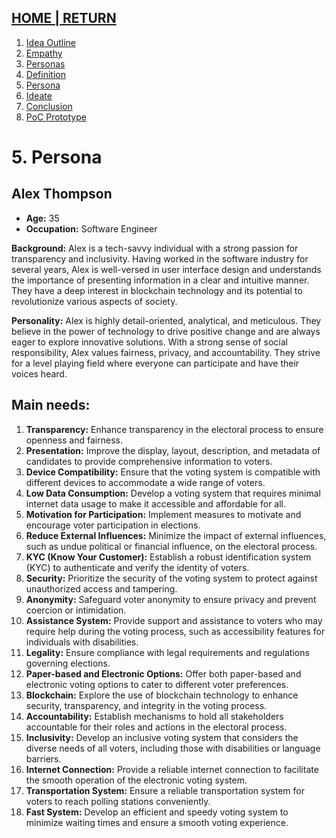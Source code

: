 ## [HOME | RETURN](https://github.com/plexoio/musa/blob/main/documentation/readme/design-thinking/design-thinking.md)
1. [Idea Outline](https://github.com/plexoio/musa/blob/main/documentation/readme/design-thinking/idea-outline.md)
2. [Empathy](https://github.com/plexoio/musa/blob/main/documentation/readme/design-thinking/the-process.md)
3. [Personas](https://github.com/plexoio/musa/blob/main/documentation/readme/design-thinking/personas.md)
4. [Definition](https://github.com/plexoio/musa/blob/main/documentation/readme/design-thinking/define.md)
5. [Persona](https://github.com/plexoio/musa/blob/main/documentation/readme/design-thinking/persona.md)
6. [Ideate](https://github.com/plexoio/musa/blob/main/documentation/readme/design-thinking/ideate.md)
7. [Conclusion](https://github.com/plexoio/musa/blob/main/documentation/readme/design-thinking/conclusion.md)
8. [PoC Prototype](https://github.com/plexoio/musa/blob/main/documentation/readme/design-thinking/prototype.md)
# 5. Persona

## Alex Thompson
- **Age:** 35
- **Occupation:** Software Engineer

**Background:** Alex is a tech-savvy individual with a strong passion for transparency and inclusivity. Having worked in the software industry for several years, Alex is well-versed in user interface design and understands the importance of presenting information in a clear and intuitive manner. They have a deep interest in blockchain technology and its potential to revolutionize various aspects of society.

**Personality:** Alex is highly detail-oriented, analytical, and meticulous. They believe in the power of technology to drive positive change and are always eager to explore innovative solutions. With a strong sense of social responsibility, Alex values fairness, privacy, and accountability. They strive for a level playing field where everyone can participate and have their voices heard.

## Main needs:
1. **Transparency:** Enhance transparency in the electoral process to ensure openness and fairness.
2. **Presentation:** Improve the display, layout, description, and metadata of candidates to provide comprehensive information to voters.
3. **Device Compatibility:** Ensure that the voting system is compatible with different devices to accommodate a wide range of voters.
4. **Low Data Consumption:** Develop a voting system that requires minimal internet data usage to make it accessible and affordable for all.
5. **Motivation for Participation:** Implement measures to motivate and encourage voter participation in elections.
6. **Reduce External Influences:** Minimize the impact of external influences, such as undue political or financial influence, on the electoral process.
7. **KYC (Know Your Customer):** Establish a robust identification system (KYC) to authenticate and verify the identity of voters.
8. **Security:** Prioritize the security of the voting system to protect against unauthorized access and tampering.
9. **Anonymity:** Safeguard voter anonymity to ensure privacy and prevent coercion or intimidation.
10. **Assistance System:** Provide support and assistance to voters who may require help during the voting process, such as accessibility features for individuals with disabilities.
11. **Legality:** Ensure compliance with legal requirements and regulations governing elections.
12. **Paper-based and Electronic Options:** Offer both paper-based and electronic voting options to cater to different voter preferences.
13. **Blockchain:** Explore the use of blockchain technology to enhance security, transparency, and integrity in the voting process.
14. **Accountability:** Establish mechanisms to hold all stakeholders accountable for their roles and actions in the electoral process.
15. **Inclusivity:** Develop an inclusive voting system that considers the diverse needs of all voters, including those with disabilities or language barriers.
16. **Internet Connection:** Provide a reliable internet connection to facilitate the smooth operation of the electronic voting system.
17. **Transportation System:** Ensure a reliable transportation system for voters to reach polling stations conveniently.
18. **Fast System:** Develop an efficient and speedy voting system to minimize waiting times and ensure a smooth voting experience.